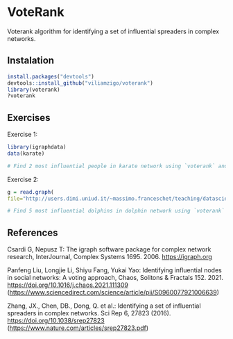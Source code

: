 # VoteRank

Voterank algorithm for identifying a set of influential spreaders in complex networks.

## Instalation

```r
install.packages("devtools")
devtools::install_github("viliamzigo/voterank")
library(voterank)
?voterank
```

## Exercises

Exercise 1:

```r
library(igraphdata)
data(karate)

# Find 2 most influential people in karate network using `voterank` and `voterank_pp`.

```

Exercise 2:

```r
g = read.graph(
file="http://users.dimi.uniud.it/~massimo.franceschet/teaching/datascience/network/R/dolphin.gml", format="gml")

# Find 5 most influential dolphins in dolphin network using `voterank` and `voterank_pp`.

```

## References

Csardi G, Nepusz T: The igraph software package for complex network research, InterJournal, Complex Systems 1695. 2006. https://igraph.org

Panfeng Liu, Longjie Li, Shiyu Fang, Yukai Yao: Identifying influential nodes in social networks: A voting approach, Chaos, Solitons & Fractals 152. 2021. https://doi.org/10.1016/j.chaos.2021.111309 (https://www.sciencedirect.com/science/article/pii/S0960077921006639)

Zhang, JX., Chen, DB., Dong, Q. et al.: Identifying a set of influential spreaders in complex networks. Sci Rep 6, 27823 (2016). https://doi.org/10.1038/srep27823 (https://www.nature.com/articles/srep27823.pdf)
